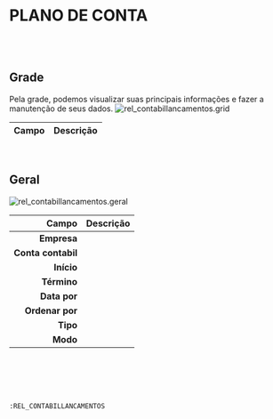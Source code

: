 # PLANO DE CONTA
<br>
<br>

## Grade
Pela grade, podemos visualizar suas principais informações e fazer a manutenção de seus dados.
![rel_contabillancamentos.grid](https://raw.githubusercontent.com/netforcews/docs-erp/master/geral/imagens/rel_contabillancamentos.grid.png)

Campo | Descrição
--:|---
<br>

## Geral
![rel_contabillancamentos.geral](https://raw.githubusercontent.com/netforcews/docs-erp/master/geral/imagens/rel_contabillancamentos.geral.png)

Campo | Descrição
--:|---
**Empresa** | 
**Conta contabil** | 
**Início** | 
**Término** | 
**Data por** | 
**Ordenar por** | 
**Tipo** | 
**Modo** | 
<br>
<br>
<br>
<br>

```:REL_CONTABILLANCAMENTOS```
